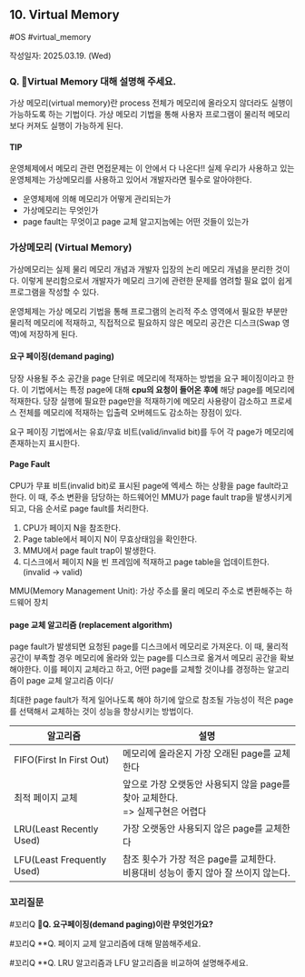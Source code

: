 ## 10. Virtual Memory
#OS #virtual_memory

작성일자: 2025.03.19. (Wed)

### Q. Virtual Memory 대해 설명해 주세요.

가상 메모리(virtual memory)란 process 전체가 메모리에 올라오지 않더라도 실행이 가능하도록 하는 기법이다. 가상 메모리 기법을 통해 사용자 프로그램이 물리적 메모리보다 커져도 실행이 가능하게 된다.

#### TIP
운영체제에서 메모리 관련 면접문제는 이 안에서 다 나온다!! 
실제 우리가 사용하고 있는 운영체제는 가상메모리를 사용하고 있어서 개발자라면 필수로 알아야한다.
- 운영체제에 의해 메모리가 어떻게 관리되는가
- 가상메모리는 무엇인가
- page fault는 무엇이고 page 교체 알고지늠에는 어떤 것들이 있는가

### 가상메모리 (Virtual Memory)

가상메모리는 실제 물리 메모리 개념과 개발자 입장의 논리 메모리 개념을 분리한 것이다. 이렇게 분리함으로서 개발자가 메모리 크기에 관련한 문제를 염려할 필요 없이 쉽게 프로그램을 작성할 수 있다.

운영체제는 가상 메모리 기법을 통해 프로그램의 논리적 주소 영역에서 필요한 부분만 물리적 메모리에 적재하고, 직접적으로 필요하지 않은 메모리 공간은 디스크(Swap 영역)에 저장하게 된다.


#### 요구 페이징(demand paging)

당장 사용될 주소 공간을 page 단위로 메모리에 적재하는 방법을 요구 페이징이라고 한다. 이 기법에서는 특정 page에 대해 **cpu의 요청이 들어온 후에** 해당 page를 메모리에 적재한다. 당장 실행에 필요한 page만을 적재하기에 메모리 사용량이 감소하고 프로세스 전체를 메모리에 적재하는 입출력 오버헤드도 감소하는 장점이 있다.

요구 페이징 기법에서는 유효/무효 비트(valid/invalid bit)를 두어 각 page가 메모리에 존재하는지 표시한다.


#### Page Fault
CPU가 무표 비트(invalid bit)로 표시된 page에 엑세스 하는 상황을 page fault라고 한다.
이 때, 주소 변환을 담당하는 하드웨어인 MMU가 page fault trap을 발생시키게 되고, 다음 순서로 page fault를 처리한다.
1. CPU가 페이지 N을 참조한다.
2. Page table에서 페이지 N이 무효상태임을 확인한다.
3. MMU에서 page fault trap이 발생한다.
4. 디스크에서 페이지 N을 빈 프레임에 적재하고 page table을 업데이트한다. (invalid -> valid)

MMU(Memory Management Unit): 가상 주소를 물리 메모리 주소로 변환해주는 하드웨어 장치

#### page 교체 알고리즘 (replacement algorithm)
page fault가 발생되면 요청된 page를 디스크에서 메모리로 가져온다. 이 때, 물리적 공간이 부족할 경우 메모리에 올라와 있는 page를 디스크로 옮겨서 메모리 공간을 확보해야한다. 이를 페이지 교체라고 하고, 어떤 page를 교체할 것이냐를 경정하는 알고리즘이 page 교체 알고리즘 이다/

최대한 page fault가 적게 일어나도록 해야 하기에 앞으로 참조될 가능성이 적은 page를 선택해서 교체하는 것이 성능을 향상시키는 방법이다.

| 알고리즘                       | 설명                                                     |
| -------------------------- | ------------------------------------------------------ |
| FIFO(First In First Out)   | 메모리에 올라온지 가장 오래된 page를 교체한다                            |
| 최적 페이지 교체                  | 앞으로 가장 오랫동안 사용되지 않을 page를 찾아 교체한다. <br>=> 실제구현은 어렵다    |
| LRU(Least Recently Used)   | 가장 오랫동안 사용되지 않은 page를 교체한다                             |
| LFU(Least Frequently Used) | 참조 횟수가 가장 적은 page를 교체한다. <br>비용대비 성능이 좋지 않아 잘 쓰이지 않는다. |

### 꼬리질문

#꼬리Q **Q. 요구페이징(demand paging)이란 무엇인가요?**

#꼬리Q **Q. 페이지 교제 알고리즘에 대해 말씀해주세요.

#꼬리Q **Q. LRU 알고리즘과 LFU 알고리즘을 비교하여 설명해주세요.
